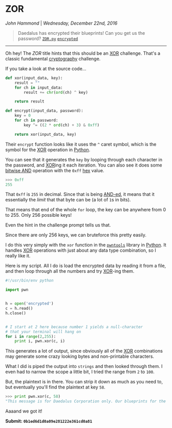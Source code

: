 __ZOR__
===========

_John Hammond_ | _Wednesday, December 22nd, 2016_ 

 
> Daedalus has encrypted their blueprints! Can you get us the password? 
> [`ZOR.py`](ZOR.py)
> [`encrypted`](encrypted)

----------

Oh hey! The _ZOR_ title hints that this should be an [XOR] challenge. That's a classic fundamental [cryptography] challenge.

If you take a look at the source code...

``` python
def xor(input_data, key):
    result = ""
    for ch in input_data:
        result += chr(ord(ch) ^ key)

    return result

def encrypt(input_data, password):
    key = 0
    for ch in password:
        key ^= ((2 * ord(ch) + 3) & 0xff)

    return xor(input_data, key)
```


Their `encrypt` function looks like it uses the `^` caret symbol, which is the symbol for the [XOR] operation in [Python].

You can see that it generates the `key` by looping through each character in the password, and [XOR]ing it each iteration. You can also see it does some [bitwise AND][bitwise] operation with the `0xff` [hex] value. 

``` python
>>> 0xff
255
```

That `0xff` is `255` in decimal. Since that is being [AND-ed][bitwise], it means that it essentially the _limit_ that that byte can be (a lot of `1`s in bits). 

That means that end of the whole `for` loop, the key can be anywhere from 0 to 255. Only 256 possible keys!

Even the hint in the challenge prompt tells us that.

Since there are only 256 keys, we can bruteforce this pretty easily.

I do this very simply with the `xor` function in the [`pwntools`][pwntools] library in [Python]. It handles [XOR] operations with just about any data type combination, so I really like it. 

Here is my script. All I do is load the encrypted data by reading it from a file, and then loop through all the numbers and try [XOR]-ing them.

``` python
#!/usr/bin/env python

import pwn


h = open('encrypted')
c = h.read()
h.close()


# I start at 2 here because number 1 yields a null-character 
# that your terminal will hang on
for i in range(2,255):
    print i, pwn.xor(c, i)

```

This generates a lot of output, since obviously all of the [XOR] combinations may generate some crazy looking bytes and non-printable characters.


What I did is piped the output into `strings` and then looked through them. I even had to narrow the scope a little bit, I tried the range from `2` to `100`.

But, the plaintext is in there. You can strip it down as much as you need to, but eventually you'll find the plaintext at key `58`.


``` python
>>> print pwn.xor(c, 58)
"This message is for Daedalus Corporation only. Our blueprints for the Cyborg are protected with a password. That password is 0b1ed6d1d0a09e281222e361cd0a81"
```

Aaaand we got it!

__Submit: `0b1ed6d1d0a09e281222e361cd0a81`__

[netcat]: https://en.wikipedia.org/wiki/Netcat
[Wikipedia]: https://www.wikipedia.org/
[Linux]: https://www.linux.com/
[man page]: https://en.wikipedia.org/wiki/Man_page
[PuTTY]: http://www.putty.org/
[ssh]: https://en.wikipedia.org/wiki/Secure_Shell
[Windows]: http://www.microsoft.com/en-us/windows
[virtual machine]: https://en.wikipedia.org/wiki/Virtual_machine
[operating system]:https://en.wikipedia.org/wiki/Operating_system
[OS]: https://en.wikipedia.org/wiki/Operating_system
[VMWare]: http://www.vmware.com/
[VirtualBox]: https://www.virtualbox.org/
[hostname]: https://en.wikipedia.org/wiki/Hostname
[port number]: https://en.wikipedia.org/wiki/Port_%28computer_networking%29
[distribution]:https://en.wikipedia.org/wiki/Linux_distribution
[Ubuntu]: http://www.ubuntu.com/
[ISO]: https://en.wikipedia.org/wiki/ISO_image
[standard streams]: https://en.wikipedia.org/wiki/Standard_streams
[read]: http://ss64.com/bash/read.html
[variable]: https://en.wikipedia.org/wiki/Variable_%28computer_science%29
[command substitution]: http://www.tldp.org/LDP/abs/html/commandsub.html
[permissions]: https://en.wikipedia.org/wiki/File_system_permissions
[redirection]: http://www.tldp.org/LDP/abs/html/io-redirection.html
[tmp]: http://www.tldp.org/LDP/Linux-Filesystem-Hierarchy/html/tmp.html
[curl]: http://curl.haxx.se/
[cl1p.net]: https://cl1p.net/
[request]: http://www.w3.org/Protocols/rfc2616/rfc2616-sec5.html
[POST request]: https://en.wikipedia.org/wiki/POST_%28HTTP%29
[Python]: http://python.org/
[interpreter]: https://en.wikipedia.org/wiki/List_of_command-line_interpreters
[requests]: http://docs.python-requests.org/en/latest/
[urllib]: https://docs.python.org/2/library/urllib.html
[file handling with Python]: https://docs.python.org/2/tutorial/inputoutput.html#reading-and-writing-files
[bash]: https://www.gnu.org/software/bash/
[Assembly]: https://en.wikipedia.org/wiki/Assembly_language
[the stack]:  https://en.wikipedia.org/wiki/Stack_%28abstract_data_type%29
[register]: http://www.tutorialspoint.com/assembly_programming/assembly_registers.htm
[hex]: https://en.wikipedia.org/wiki/Hexadecimal
[hexadecimal]: https://en.wikipedia.org/wiki/Hexadecimal
[archive file]: https://en.wikipedia.org/wiki/Archive_file
[zip file]: https://en.wikipedia.org/wiki/Zip_%28file_format%29
[gigabytes]: https://en.wikipedia.org/wiki/Gigabyte
[GB]: https://en.wikipedia.org/wiki/Gigabyte
[GUI]: https://en.wikipedia.org/wiki/Graphical_user_interface
[Wireshark]: https://www.wireshark.org/
[FTP]: https://en.wikipedia.org/wiki/File_Transfer_Protocol
[client and server]: https://simple.wikipedia.org/wiki/Client-server
[RETR]: http://cr.yp.to/ftp/retr.html
[FTP server]: https://help.ubuntu.com/lts/serverguide/ftp-server.html
[SFTP]: https://en.wikipedia.org/wiki/SSH_File_Transfer_Protocol
[SSL]: https://en.wikipedia.org/wiki/Transport_Layer_Security
[encryption]: https://en.wikipedia.org/wiki/Encryption
[HTML]: https://en.wikipedia.org/wiki/HTML
[Flask]: http://flask.pocoo.org/
[SQL]: https://en.wikipedia.org/wiki/SQL
[and]: https://en.wikipedia.org/wiki/Logical_conjunction
[Cyberstakes]: https://cyberstakesonline.com/
[cat]: https://en.wikipedia.org/wiki/Cat_%28Unix%29
[symbolic link]: https://en.wikipedia.org/wiki/Symbolic_link
[ln]: https://en.wikipedia.org/wiki/Ln_%28Unix%29
[absolute path]: https://en.wikipedia.org/wiki/Path_%28computing%29
[CTF]: https://en.wikipedia.org/wiki/Capture_the_flag#Computer_security
[Cyberstakes]: https://cyberstakesonline.com/
[OverTheWire]: http://overthewire.org/
[Leviathan]: http://overthewire.org/wargames/leviathan/
[ls]: https://en.wikipedia.org/wiki/Ls
[grep]: https://en.wikipedia.org/wiki/Grep
[strings]: http://linux.die.net/man/1/strings
[ltrace]: http://linux.die.net/man/1/ltrace
[C]: https://en.wikipedia.org/wiki/C_%28programming_language%29
[strcmp]: http://linux.die.net/man/3/strcmp
[access]: http://pubs.opengroup.org/onlinepubs/009695399/functions/access.html
[system]: http://linux.die.net/man/3/system
[real user ID]: https://en.wikipedia.org/wiki/User_identifier
[effective user ID]: https://en.wikipedia.org/wiki/User_identifier
[brute force]: https://en.wikipedia.org/wiki/Brute-force_attack
[for loop]: https://en.wikipedia.org/wiki/For_loop
[bash programming]: http://tldp.org/HOWTO/Bash-Prog-Intro-HOWTO.html
[Behemoth]: http://overthewire.org/wargames/behemoth/
[command line]: https://en.wikipedia.org/wiki/Command-line_interface
[command-line]: https://en.wikipedia.org/wiki/Command-line_interface
[cli]: https://en.wikipedia.org/wiki/Command-line_interface
[PHP]: https://php.net/
[URL]: https://en.wikipedia.org/wiki/Uniform_Resource_Locator
[TamperData]: https://addons.mozilla.org/en-US/firefox/addon/tamper-data/
[Firefox]: https://www.mozilla.org/en-US/firefox/new/?product=firefox-3.6.8&os=osx%E2%8C%A9=en-US
[Caesar Cipher]: https://en.wikipedia.org/wiki/Caesar_cipher
[Google Reverse Image Search]: https://www.google.com/imghp
[PicoCTF]: https://picoctf.com/
[JavaScript]: https://www.javascript.com/
[base64]: https://en.wikipedia.org/wiki/Base64
[client-side]: https://en.wikipedia.org/wiki/Client-side_scripting
[client side]: https://en.wikipedia.org/wiki/Client-side_scripting
[javascript:alert]: http://www.w3schools.com/js/js_popup.asp
[Java]: https://www.java.com/en/
[2147483647]: https://en.wikipedia.org/wiki/2147483647_%28number%29
[XOR]: https://en.wikipedia.org/wiki/Exclusive_or
[XOR cipher]: https://en.wikipedia.org/wiki/XOR_cipher
[Cryptography]: https://en.wikipedia.org/wiki/Cryptography
[bitwise]: https://en.wikipedia.org/wiki/Bitwise_operation
[bitwise operation]: https://en.wikipedia.org/wiki/Bitwise_operation
[bitwise operations]: https://en.wikipedia.org/wiki/Bitwise_operation
[pwntools]: https://github.com/Gallopsled/pwntools
[pwnlib]: https://github.com/Gallopsled/pwntools
[pwn]: https://github.com/Gallopsled/pwntools